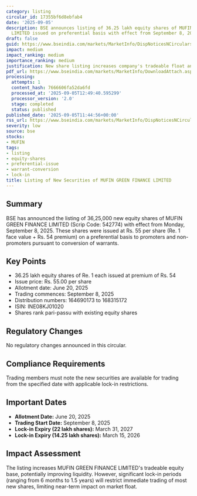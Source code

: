 ```yaml
---
category: listing
circular_id: 17355bf6d8ebfab4
date: '2025-09-05'
description: BSE announces listing of 36.25 lakh equity shares of MUFIN GREEN FINANCE
  LIMITED issued on preferential basis with effect from September 8, 2025.
draft: false
guid: https://www.bseindia.com/markets/MarketInfo/DispNoticesNCirculars.aspx?Noticeid={467FAD44-2CBD-446B-A44E-9D8939B2AED8}&noticeno=20250905-12&dt=09/05/2025&icount=12&totcount=30&flag=0
impact: medium
impact_ranking: medium
importance_ranking: medium
justification: New share listing increases company's tradeable float and market capitalization
pdf_url: https://www.bseindia.com/markets/MarketInfo/DownloadAttach.aspx?id=20250905-12&attachedId=
processing:
  attempts: 1
  content_hash: 7666606fa52da6fd
  processed_at: '2025-09-05T12:49:40.595299'
  processor_version: '2.0'
  stage: completed
  status: published
published_date: '2025-09-05T11:44:56+00:00'
rss_url: https://www.bseindia.com/markets/MarketInfo/DispNoticesNCirculars.aspx?Noticeid={467FAD44-2CBD-446B-A44E-9D8939B2AED8}&noticeno=20250905-12&dt=09/05/2025&icount=12&totcount=30&flag=0
severity: low
source: bse
stocks:
- MUFIN
tags:
- listing
- equity-shares
- preferential-issue
- warrant-conversion
- lock-in
title: Listing of New Securities of MUFIN GREEN FINANCE LIMITED
---
```


## Summary

BSE has announced the listing of 36,25,000 new equity shares of MUFIN GREEN FINANCE LIMITED (Scrip Code: 542774) with effect from Monday, September 8, 2025. These shares were issued at Rs. 55 per share (Re. 1 face value + Rs. 54 premium) on a preferential basis to promoters and non-promoters pursuant to conversion of warrants.

## Key Points

- 36.25 lakh equity shares of Re. 1 each issued at premium of Rs. 54
- Issue price: Rs. 55.00 per share
- Allotment date: June 20, 2025
- Trading commences: September 8, 2025
- Distribution numbers: 164690173 to 168315172
- ISIN: INE08KJ01020
- Shares rank pari-passu with existing equity shares

## Regulatory Changes

No regulatory changes announced in this circular.

## Compliance Requirements

Trading members must note the new securities are available for trading from the specified date with applicable lock-in restrictions.

## Important Dates

- **Allotment Date:** June 20, 2025
- **Trading Start Date:** September 8, 2025
- **Lock-in Expiry (22 lakh shares):** March 31, 2027
- **Lock-in Expiry (14.25 lakh shares):** March 15, 2026

## Impact Assessment

The listing increases MUFIN GREEN FINANCE LIMITED's tradeable equity base, potentially improving liquidity. However, significant lock-in periods (ranging from 6 months to 1.5 years) will restrict immediate trading of most new shares, limiting near-term impact on market float.